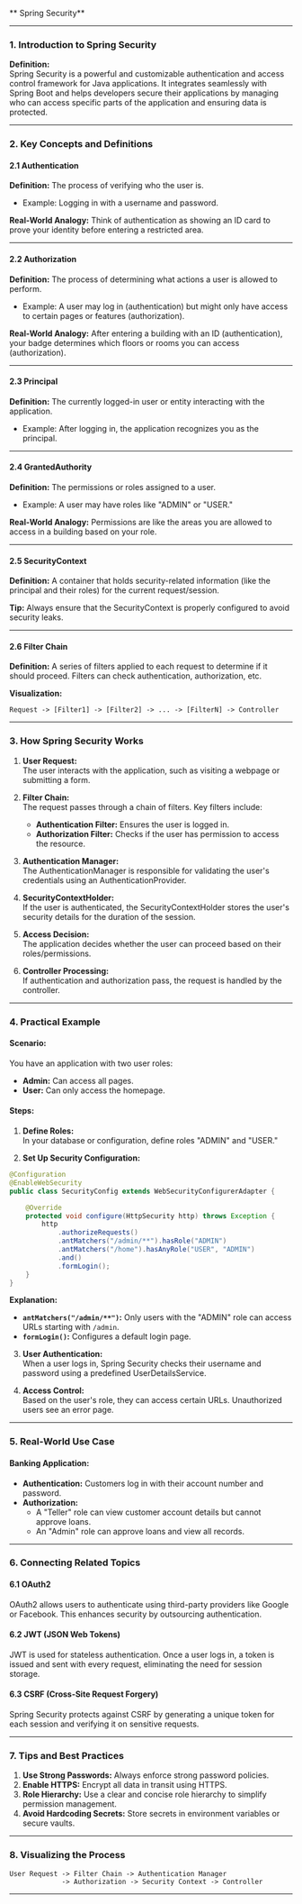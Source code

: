 ** Spring Security**

---

### **1. Introduction to Spring Security**

**Definition:**  
Spring Security is a powerful and customizable authentication and access control framework for Java applications. It integrates seamlessly with Spring Boot and helps developers secure their applications by managing who can access specific parts of the application and ensuring data is protected.

---

### **2. Key Concepts and Definitions**

#### **2.1 Authentication**  
**Definition:** The process of verifying who the user is.  
- Example: Logging in with a username and password.

**Real-World Analogy:** Think of authentication as showing an ID card to prove your identity before entering a restricted area.  

---

#### **2.2 Authorization**  
**Definition:** The process of determining what actions a user is allowed to perform.  
- Example: A user may log in (authentication) but might only have access to certain pages or features (authorization).

**Real-World Analogy:** After entering a building with an ID (authentication), your badge determines which floors or rooms you can access (authorization).  

---

#### **2.3 Principal**  
**Definition:** The currently logged-in user or entity interacting with the application.  
- Example: After logging in, the application recognizes you as the principal.

---

#### **2.4 GrantedAuthority**  
**Definition:** The permissions or roles assigned to a user.  
- Example: A user may have roles like "ADMIN" or "USER."

**Real-World Analogy:** Permissions are like the areas you are allowed to access in a building based on your role.  

---

#### **2.5 SecurityContext**  
**Definition:** A container that holds security-related information (like the principal and their roles) for the current request/session.

**Tip:** Always ensure that the SecurityContext is properly configured to avoid security leaks.  

---

#### **2.6 Filter Chain**  
**Definition:** A series of filters applied to each request to determine if it should proceed. Filters can check authentication, authorization, etc.  

**Visualization:**
```
Request -> [Filter1] -> [Filter2] -> ... -> [FilterN] -> Controller
```

---

### **3. How Spring Security Works**

1. **User Request:**  
   The user interacts with the application, such as visiting a webpage or submitting a form.

2. **Filter Chain:**  
   The request passes through a chain of filters. Key filters include:
   - **Authentication Filter:** Ensures the user is logged in.
   - **Authorization Filter:** Checks if the user has permission to access the resource.

3. **Authentication Manager:**  
   The AuthenticationManager is responsible for validating the user's credentials using an AuthenticationProvider.

4. **SecurityContextHolder:**  
   If the user is authenticated, the SecurityContextHolder stores the user's security details for the duration of the session.

5. **Access Decision:**  
   The application decides whether the user can proceed based on their roles/permissions.

6. **Controller Processing:**  
   If authentication and authorization pass, the request is handled by the controller.

---

### **4. Practical Example**

#### Scenario:  
You have an application with two user roles:  
- **Admin:** Can access all pages.  
- **User:** Can only access the homepage.

#### Steps:
1. **Define Roles:**  
   In your database or configuration, define roles "ADMIN" and "USER."

2. **Set Up Security Configuration:**

```java
@Configuration
@EnableWebSecurity
public class SecurityConfig extends WebSecurityConfigurerAdapter {

    @Override
    protected void configure(HttpSecurity http) throws Exception {
        http
            .authorizeRequests()
            .antMatchers("/admin/**").hasRole("ADMIN")
            .antMatchers("/home").hasAnyRole("USER", "ADMIN")
            .and()
            .formLogin();
    }
}
```

**Explanation:**  
- **`antMatchers("/admin/**")`:** Only users with the "ADMIN" role can access URLs starting with `/admin`.  
- **`formLogin()`:** Configures a default login page.  

3. **User Authentication:**  
   When a user logs in, Spring Security checks their username and password using a predefined UserDetailsService.

4. **Access Control:**  
   Based on the user's role, they can access certain URLs. Unauthorized users see an error page.

---

### **5. Real-World Use Case**

#### Banking Application:  
- **Authentication:** Customers log in with their account number and password.  
- **Authorization:**  
  - A "Teller" role can view customer account details but cannot approve loans.  
  - An "Admin" role can approve loans and view all records.

---

### **6. Connecting Related Topics**

#### **6.1 OAuth2**  
OAuth2 allows users to authenticate using third-party providers like Google or Facebook. This enhances security by outsourcing authentication.

#### **6.2 JWT (JSON Web Tokens)**  
JWT is used for stateless authentication. Once a user logs in, a token is issued and sent with every request, eliminating the need for session storage.

#### **6.3 CSRF (Cross-Site Request Forgery)**  
Spring Security protects against CSRF by generating a unique token for each session and verifying it on sensitive requests.

---

### **7. Tips and Best Practices**

1. **Use Strong Passwords:** Always enforce strong password policies.
2. **Enable HTTPS:** Encrypt all data in transit using HTTPS.
3. **Role Hierarchy:** Use a clear and concise role hierarchy to simplify permission management.
4. **Avoid Hardcoding Secrets:** Store secrets in environment variables or secure vaults.

---

### **8. Visualizing the Process**

```plaintext
User Request -> Filter Chain -> Authentication Manager
             -> Authorization -> Security Context -> Controller
```

---

